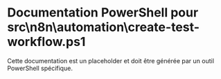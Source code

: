 # Documentation PowerShell pour src\n8n\automation\create-test-workflow.ps1

Cette documentation est un placeholder et doit être générée par un outil PowerShell spécifique.
